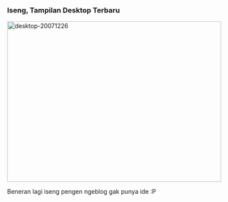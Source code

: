 ### Iseng, Tampilan Desktop Terbaru

<a href="http://www.flickr.com/photos/kriwil/2137549927/" title="desktop-20071226 by kriwil, on Flickr"><img src="http://farm3.static.flickr.com/2167/2137549927_7367bfd799.jpg" width="500" height="375" alt="desktop-20071226" /></a>

Beneran lagi iseng pengen ngeblog gak punya ide :P

<!-- {"time": "2007-12-26 07:49:12", "title": "Iseng, Tampilan Desktop Terbaru"} -->
